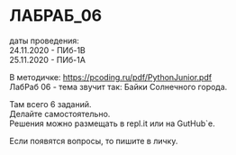 # ЛАБРАБ_06  

даты проведения:  
24.11.2020 - ПИб-1В  
25.11.2020 - ПИб-1А  

В методичке: https://pcoding.ru/pdf/PythonJunior.pdf  
ЛабРаб 06 - тема звучит так: Байки Солнечного города.  

Там всего 6 заданий.  
Делайте самостоятельно.  
Решения можно размещать в repl.it или на GutHub`е.  

Если появятся вопросы, то пишите в личку.  

